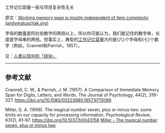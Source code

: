 工作记忆容量一般与项目复杂性无关

原文：[Working memory span is mostly independent of item complexity (andymatuschak.org)](https://notes.andymatuschak.org/z6Pe8LaXhDBjjiiVX1Y2WJquaZyRQPTJB3y2K)

字母的数量是阿拉伯数字的两倍以上，所以你可能认为，我们能记住的数字串，长度是字母串的两倍。但事实上，典型的[工作记忆容量](https://notes.andymatuschak.org/z4omDTWHCLoqW7PLpN2tiW63QzoYN5tqxPT9B)大约是{六}个字母和{七}个数字（例如，Crannell和Parrish，1957）。

见：[人类认知中的「组块」](https://notes.andymatuschak.org/z75gWU7QuiB5L3x6zFGLGQk3fVkuVJ6eKuEwP)

------

## 参考文献

Crannell, C. W., & Parrish, J. M. (1957). A Comparison of Immediate Memory Span for Digits, Letters, and Words. The Journal of Psychology, 44(2), 319–327. https://doi.org/10.1080/00223980.1957.9713089

Miller, G. A. (1956). The magical number seven, plus or minus two: some limits on our capacity for processing information. *Psychological Review*, *63*(2), 81–97. https://doi.org/10.1037/h0043158 [Miller - The magical number seven, plus or minus two](https://notes.andymatuschak.org/zjfsd9pyxWQAF3HU5k7RAXhRjJBqtMEGKK27)